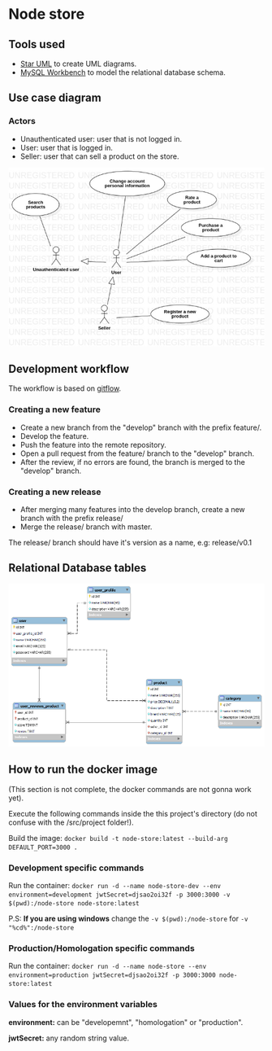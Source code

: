 # Node store

## Tools used
* [Star UML](https://staruml.io/) to create UML diagrams.
* [MySQL Workbench](https://www.mysql.com/products/workbench/) to model the relational database schema.

## Use case diagram

### Actors
* Unauthenticated user: user that is not logged in.
* User: user that is logged in.
* Seller: user that can sell a product on the store.

![Node store's use case diagram](docs/use-cases/use-case-diagram.jpg)

## Development workflow
The workflow is based on [gitflow](https://www.atlassian.com/git/tutorials/comparing-workflows/gitflow-workflow).

### Creating a new feature
* Create a new branch from the "develop" branch with the prefix feature/.
* Develop the feature.
* Push the feature into the remote repository.
* Open a pull request from the feature/ branch to the "develop" branch.
* After the review, if no errors are found, the branch is merged to the "develop" branch.

### Creating a new release
* After merging many features into the develop branch, create a new branch with the prefix release/
* Merge the release/ branch with master.

The release/ branch should have it's version as a name, e.g: release/v0.1

## Relational Database tables
![Relational Database tables](docs/database-tables/tables-modeling.png)

## How to run the docker image
(This section is not complete, the docker commands are not gonna work yet).

Execute the following commands inside the this project's directory (do not confuse with the /src/project folder!).

Build the image: ``docker build -t node-store:latest --build-arg DEFAULT_PORT=3000 .``

### Development specific commands

Run the container: ``docker run -d --name node-store-dev --env environment=development jwtSecret=djsao2oi32f -p 3000:3000 -v $(pwd):/node-store node-store:latest``

P.S: **If you are using windows** change the ``-v $(pwd):/node-store`` for ``-v "%cd%":/node-store``

### Production/Homologation specific commands

Run the container: ``docker run -d --name node-store --env environment=production jwtSecret=djsao2oi32f -p 3000:3000 node-store:latest``

### Values for the environment variables
**environment:** can be "developemnt", "homologation" or "production".

**jwtSecret:** any random string value.